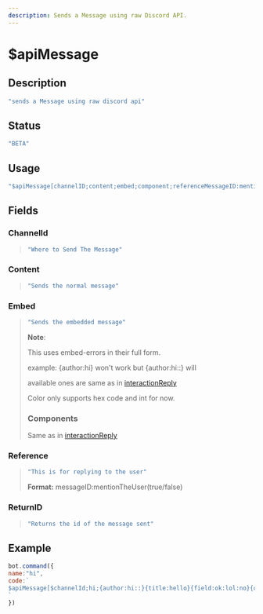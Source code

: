 ```yaml
---
description: Sends a Message using raw Discord API.
---
```


# $apiMessage

## Description

```javascript
"sends a Message using raw discord api"
```

## Status

```javascript
"BETA"
```

## Usage

```javascript
"$apiMessage[channelID;content;embed;component;referenceMessageID:mentionTheUser(true/yes/false/no);return Id(yes/no)]"
```

## Fields

### ChannelId

> ```javascript
> "Where to Send The Message"
> ```

### Content

> ```javascript
> "Sends the normal message"
> ```

### Embed

> ```javascript
> "Sends the embedded message"
> ```
>
> **Note**:
>
> This uses embed-errors in their full form.
>
> example: {author:hi} won't work but {author:hi::} will
>
> available ones are same as in [interactionReply](usdinteractionreply.md#embed)
>
> Color only supports hex code and int for now.
>
> ### Components
>
> Same as in [interactionReply](usdinteractionreply.md#components)

### Reference

> ```javascript
> "This is for replying to the user"
> ```
>
> **Format:** messageID:mentionTheUser\(true/false\)

### ReturnID

> ```javascript
> "Returns the id of the message sent"
> ```

## Example

```javascript
bot.command({
name:"hi",
code:`
$apiMessage[$channelId;hi;{author:hi::}{title:hello}{field:ok:lol:no}{color:#8700ff}{footer:hmmm:$authorAvatar};{actionRow:click me,2,1,click};$messageID:true;no]
`
})
```

